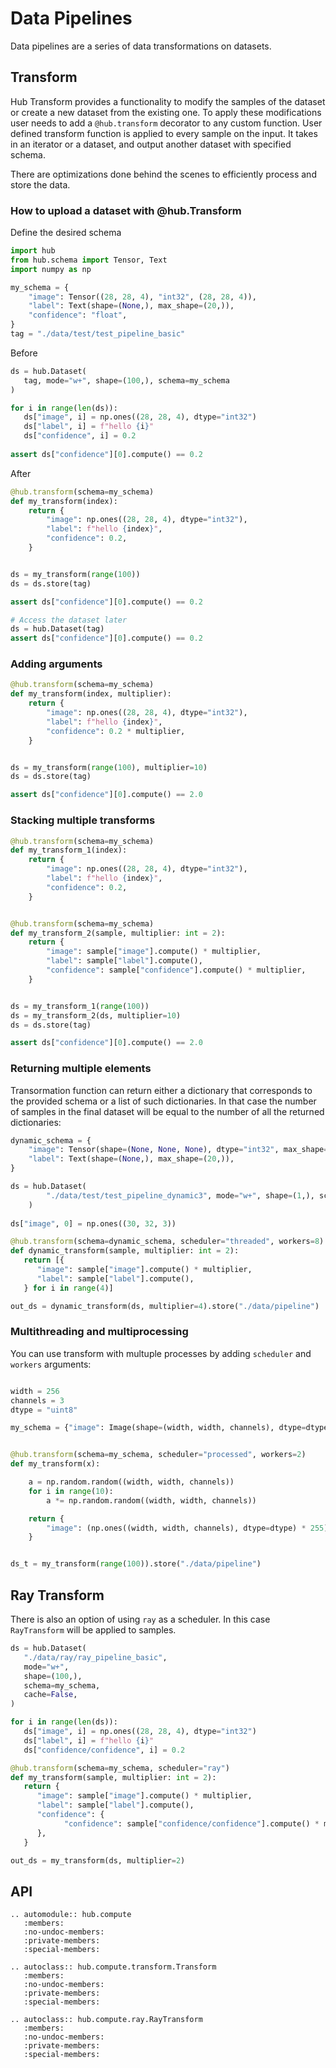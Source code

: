 # Data Pipelines

Data pipelines are a series of data transformations on datasets. 

## Transform
Hub Transform provides a functionality to modify the samples of the dataset or create a new dataset from the existing one. 
To apply these modifications user needs to add a `@hub.transform` decorator to any custom function. User defined transform function is applied to every sample on the input. It takes in an iterator or a dataset, and output another dataset with specified schema.

There are optimizations done behind the scenes to efficiently process and store the data. 

### How to upload a dataset with @hub.Transform

Define the desired schema
```python
import hub
from hub.schema import Tensor, Text
import numpy as np

my_schema = {
    "image": Tensor((28, 28, 4), "int32", (28, 28, 4)),
    "label": Text(shape=(None,), max_shape=(20,)),
    "confidence": "float",
}
tag = "./data/test/test_pipeline_basic"
```

Before

```python 
ds = hub.Dataset(
   tag, mode="w+", shape=(100,), schema=my_schema
)

for i in range(len(ds)):
   ds["image", i] = np.ones((28, 28, 4), dtype="int32")
   ds["label", i] = f"hello {i}"
   ds["confidence", i] = 0.2
   
assert ds["confidence"][0].compute() == 0.2
```

After

```python
@hub.transform(schema=my_schema)
def my_transform(index):
    return {
        "image": np.ones((28, 28, 4), dtype="int32"),
        "label": f"hello {index}",
        "confidence": 0.2,
    }


ds = my_transform(range(100))
ds = ds.store(tag)

assert ds["confidence"][0].compute() == 0.2

# Access the dataset later
ds = hub.Dataset(tag)
assert ds["confidence"][0].compute() == 0.2
```

### Adding arguments

```python
@hub.transform(schema=my_schema)
def my_transform(index, multiplier):
    return {
        "image": np.ones((28, 28, 4), dtype="int32"),
        "label": f"hello {index}",
        "confidence": 0.2 * multiplier,
    }


ds = my_transform(range(100), multiplier=10)
ds = ds.store(tag)

assert ds["confidence"][0].compute() == 2.0
```

### Stacking multiple transforms 

```python
@hub.transform(schema=my_schema)
def my_transform_1(index):
    return {
        "image": np.ones((28, 28, 4), dtype="int32"),
        "label": f"hello {index}",
        "confidence": 0.2,
    }


@hub.transform(schema=my_schema)
def my_transform_2(sample, multiplier: int = 2):
    return {
        "image": sample["image"].compute() * multiplier,
        "label": sample["label"].compute(),
        "confidence": sample["confidence"].compute() * multiplier,
    }


ds = my_transform_1(range(100))
ds = my_transform_2(ds, multiplier=10)
ds = ds.store(tag)

assert ds["confidence"][0].compute() == 2.0
```

### Returning multiple elements

Transormation function can return either a dictionary that corresponds to the provided schema or a list of such dictionaries. In that case the number of samples in the final dataset will be equal to the number of all the returned dictionaries:

```python
dynamic_schema = {
    "image": Tensor(shape=(None, None, None), dtype="int32", max_shape=(32, 32, 3)),
    "label": Text(shape=(None,), max_shape=(20,)),
}

ds = hub.Dataset(
        "./data/test/test_pipeline_dynamic3", mode="w+", shape=(1,), schema=dynamic_schema, cache=False
    )
    
ds["image", 0] = np.ones((30, 32, 3))

@hub.transform(schema=dynamic_schema, scheduler="threaded", workers=8)
def dynamic_transform(sample, multiplier: int = 2):
   return [{
      "image": sample["image"].compute() * multiplier,
      "label": sample["label"].compute(),
   } for i in range(4)]

out_ds = dynamic_transform(ds, multiplier=4).store("./data/pipeline")
```

### Multithreading and multiprocessing

You can use transform with multuple processes by adding `scheduler` and `workers` arguments:

```python

width = 256
channels = 3
dtype = "uint8"

my_schema = {"image": Image(shape=(width, width, channels), dtype=dtype)}


@hub.transform(schema=my_schema, scheduler="processed", workers=2)
def my_transform(x):

    a = np.random.random((width, width, channels))
    for i in range(10):
        a *= np.random.random((width, width, channels))

    return {
        "image": (np.ones((width, width, channels), dtype=dtype) * 255),
    }


ds_t = my_transform(range(100)).store("./data/pipeline")
```

## Ray Transform

There is also an option of using `ray` as a scheduler. In this case `RayTransform` will be applied to samples.

```python
ds = hub.Dataset(
   "./data/ray/ray_pipeline_basic",
   mode="w+",
   shape=(100,),
   schema=my_schema,
   cache=False,
)

for i in range(len(ds)):
   ds["image", i] = np.ones((28, 28, 4), dtype="int32")
   ds["label", i] = f"hello {i}"
   ds["confidence/confidence", i] = 0.2

@hub.transform(schema=my_schema, scheduler="ray")
def my_transform(sample, multiplier: int = 2):
   return {
      "image": sample["image"].compute() * multiplier,
      "label": sample["label"].compute(),
      "confidence": {
            "confidence": sample["confidence/confidence"].compute() * multiplier
      },
   }

out_ds = my_transform(ds, multiplier=2)
```
## API
```eval_rst
.. automodule:: hub.compute
   :members:
   :no-undoc-members:
   :private-members:
   :special-members:
```
```eval_rst
.. autoclass:: hub.compute.transform.Transform
   :members:
   :no-undoc-members:
   :private-members:
   :special-members:
```
```eval_rst
.. autoclass:: hub.compute.ray.RayTransform
   :members:
   :no-undoc-members:
   :private-members:
   :special-members:
```
